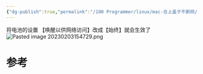 ```yaml
---
{"dg-publish":true,"permalink":"/100 Programmer/linux/mac-合上盖子不断网/","noteIcon":""}
---
```


将电池的设置 【唤醒以供网络访问】改成【始终】就会生效了
![Pasted image 20230203154729.png](/img/user/attachs/Pasted%20image%2020230203154729.png)
# 参考
